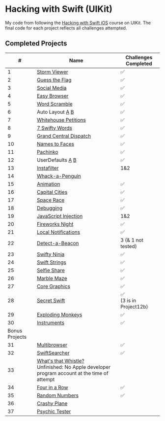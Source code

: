 # Hacking with Swift (UIKit)

My code from following the [Hacking with Swift iOS](https://www.hackingwithswift.com/read) course on UIKit.
The final code for each project reflects all challenges attempted.

## Completed Projects

#|Name|Challenges Completed
---|-------|--------------------
1|[Storm Viewer](Project1_StormViewer)|:white_check_mark:
2|[Guess the Flag](Project2_GuessTheFlag)|:white_check_mark:
3|[Social Media](Project3_SocialMedia)|:white_check_mark:
4|[Easy Browser](Project4_EasyBrowser)|:white_check_mark:
5|[Word Scramble](Project5_WordScramble)|:white_check_mark:
6|Auto Layout [A](Project6a_AutoLayout) [B](Project6b_AutoLayout)|:white_check_mark:
7|[Whitehouse Petitions](Project7_WhitehousePetitions)|:white_check_mark:
8|[7 Swifty Words](Project8_7SwiftyWords)|:white_check_mark:
9|[Grand Central Dispatch](Project9_GrandCentralDispatch)|:white_check_mark:
10|[Names to Faces](Project10_NamesToFaces)|:white_check_mark:
11|[Pachinko](Project11_Pachinko)|:white_check_mark:
12|UserDefaults [A](Project12a_UserDefaults) [B](Project12b_UserDefaults)|:white_check_mark:
13|[Instafilter](Project13_Instafilter)|1&2
14|[Whack-a-Penguin](Project14_Whack-a-Penguin)|
15|[Animation](Project15_Animation)|:white_check_mark:
16|[Capital Cities](Project16_CapitalCities)|:white_check_mark:
17|[Space Race](Project17_SpaceRace)|:white_check_mark:
18|[Debugging](Project18_Debugging)|:white_check_mark:
19|[JavaScript Injection](Project19_JavaScriptInjection)|1&2
20|[Fireworks Night](Project20_FireworksNight)|:white_check_mark:
21|[Local Notifications](Project21_LocalNotifications)|:white_check_mark:
22|[Detect-a-Beacon](Project22_Detect-a-Beacon)|3 (& 1 not tested)
23|[Swifty Ninja](Project23_SwiftyNinja)|:white_check_mark:
24|[Swift Strings](Project24_SwiftStrings)|:white_check_mark:
25|[Selfie Share](Project25_SelfieShare)|:white_check_mark:
26|[Marble Maze](Project26_MarbleMaze)|:white_check_mark:
27|[Core Graphics](Project27_CoreGraphics)|:white_check_mark:
28|[Secret Swift](Project28_SecretSwift)|:white_check_mark:<br>(3 is in Project12b)
29|[Exploding Monkeys](Project29_ExplodingMonkeys)|:white_check_mark:
30|[Instruments](Project30_Instruments)|:white_check_mark:
|Bonus Projects|
31|[Multibrowser](Project31_Multibrowser)|:white_check_mark:
32|[SwiftSearcher](Project32_SwiftSearcher)|:white_check_mark:
33|[What's that Whistle?](Project33_WhatsThatWhistle)<br>Unfinished: No Apple developer program account at the time of attempt|
34|[Four in a Row](Project34_FourInARow)|:white_check_mark:
35|[Random Numbers](Project35_RandomNumbers)|:white_check_mark:
36|[Crashy Plane](Project36_CrashyPlane)|
37|[Psychic Tester](Project37_PsychicTester)|
